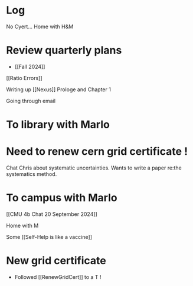 

# Log

No Cyert... Home with H&M

# Review quarterly plans
- [[Fall 2024]]

[[Ratio Errors]]

Writing up [[Nexus]] Prologe and Chapter 1 

Going through email

# To library with Marlo


# Need to renew cern grid certificate !

Chat Chris about systematic uncertainties. Wants to write a paper re:the systematics method.

# To campus with Marlo

[[CMU 4b Chat 20 September 2024]]

Home with M

Some [[Self-Help is like a vaccine]]

# New grid certificate
- Followed [[RenewGridCert]] to a T !

